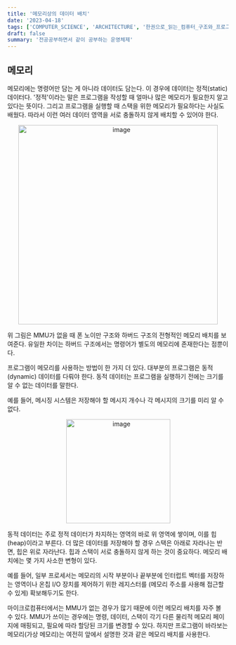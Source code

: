 ```yaml
---
title: '메모리상의 데이터 배치'
date: '2023-04-18'
tags: ['COMPUTER_SCIENCE', 'ARCHITECTURE', '한권으로_읽는_컴퓨터_구조와_프로그래밍']
draft: false
summary: '전공공부하면서 같이 공부하는 운영체제'
---
```


## 메모리

메모리에는 명령어만 담는 게 아니라 데이터도 담는다. 이 경우에 데이터는 정적(static) 데이터다. '정적'이라는 말은 프로그램을 작성할 때 얼마나 많은 메모리가 필요한지 알고 있다는 뜻이다. 그리고 프로그램을 실행할 때 스택을 위한 메모리가 필요하다는 사실도 배웠다. 따라서 이런 여러 데이터 영역을 서로 충돌하지 않게 배치할 수 있어야 한다.

<p align="center">
    <img width="454" alt="image" src="https://user-images.githubusercontent.com/105579811/232552898-79eb7dcd-21d1-4501-b038-47dc2969a2e2.png"/>
</p>

위 그림은 MMU가 없을 때 폰 노이만 구조와 하버드 구조의 전형적인 메모리 배치를 보여준다. 유일한 차이는 하버드 구조에서는 명령어가 별도의 메모리에 존재한다는 점뿐이다.

프로그램이 메모리를 사용하는 방법이 한 가지 더 있다. 대부분의 프로그램은 동적(dynamic) 데이터를 다뤄야 한다. 동적 데이터는 프로그램을 실행하기 전에는 크기를 알 수 없는 데이터를 말한다.

예를 들어, 메시징 시스템은 저장해야 할 메시지 개수나 각 메시지의 크기를 미리 알 수 없다.

<p align="center">
    <img width="237" alt="image" src="https://user-images.githubusercontent.com/105579811/232553592-9cd4d7bd-6fb3-4e1b-8b8e-7f7edbc102f8.png"/>
</p>

동적 데이터는 주로 정적 데이터가 차지하는 영역의 바로 위 영역에 쌓이며, 이를 힙(heap)이라고 부른다. 더 많은 데이터를 저장해야 할 경우 스택은 아래로 자라나는 반면, 힙은 위로 자라난다. 힙과 스택이 서로 충돌하지 않게 하는 것이 중요하다. 메모리 배치에는 몇 가지 사소한 변형이 있다.

예를 들어, 일부 프로세서는 메모리의 시작 부분이나 끝부분에 인터럽트 벡터를 저장하는 영역이나 온칩 I/O 장치를 제어하기 위한 레지스터를 (메모리 주소를 사용해 접근할 수 있게) 확보해두기도 한다.

마이크로컴퓨터에서는 MMU가 없는 경우가 많기 때문에 이런 메모리 배치를 자주 볼 수 있다. MMU가 쓰이는 경우에는 명령, 데이터, 스택이 각기 다른 물리적 메모리 페이지에 매핑되고, 필요에 따라 할당된 크기를 변경할 수 있다. 하지만 프로그램이 바라보는 메모리(가상 메모리)는 여전히 앞에서 설명한 것과 같은 메모리 배치를 사용한다.
